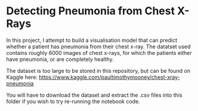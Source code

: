 # Detecting Pneumonia from Chest X-Rays
In this project, I attempt to build a visualisation model that can predict whether a patient has pneumonia from their chest x-ray. The datatset used contains roughly 6000 images of chest x-rays, for which the patients either have pneumonia, or are completely healthy.  

The dataset is too large to be stored in this repository, but can be found on Kaggle here: https://www.kaggle.com/paultimothymooney/chest-xray-pneumonia

You will have to download the dataset and extract the .csv files into this folder if you wish to try re-running the notebook code. 

